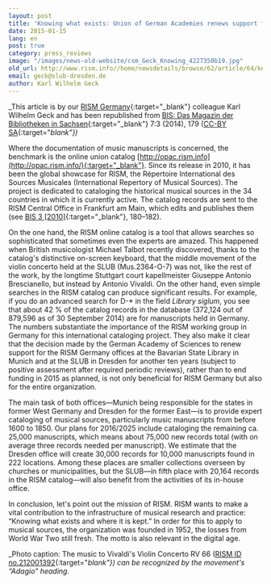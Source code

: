 ```yaml
---
layout: post
title: 'Knowing what exists: Union of German Academies renews support for RISM Germany'
date: 2015-01-15
lang: en
post: true
category: press_reviews
image: "/images/news-old-website/csm_Geck_Knowing_4227350b19.jpg"
old_url: http://www.rism.info//home/newsdetails/browse/62/article/64/knowing-what-exists-union-of-german-academies-renews-support-for-rism-germany.html
email: geck@slub-dresden.de
author: Karl Wilhelm Geck
---
```



_This article is by our [RISM Germany](http://de.rism.info/de/home.html){:target="_blank"} colleague Karl Wilhelm Geck and has been republished from [BIS: Das Magazin der Bibliotheken in Sachsen](http://nbn-resolving.de/urn:nbn:de:bsz:14-qucosa-155850){:target="_blank"} 7:3 (2014), 179 ([CC-BY SA](https://creativecommons.org/licenses/by-sa/3.0/de/deed.en){:target="_blank"})_



Where the documentation of music manuscripts is concerned, the benchmark is the online union catalog [http://opac.rism.info](http://opac.rism.info/){:target="_blank"}. Since its release in 2010, it has been the global showcase for RISM, the Répertoire International des Sources Musicales (International Repertory of Musical Sources). The project is dedicated to cataloging the historical musical sources in the 34 countries in which it is currently active. The catalog records are sent to the RISM Central Office in Frankfurt am Main, which edits and publishes them (see [BIS 3 [2010]](http://www.qucosa.de/recherche/frontdoor/?tx_slubopus4frontend%5Bid%5D=6128){:target="_blank"}, 180–182).

On the one hand, the RISM online catalog is a tool that allows searches so sophisticated that sometimes even the experts are amazed. This happened when British musicologist Michael Talbot recently discovered, thanks to the catalog's distinctive on-screen keyboard, that the middle movement of the violin concerto held at the SLUB (Mus.2364-O-7) was not, like the rest of the work, by the longtime Stuttgart court kapellmeister Giuseppe Antonio Brescianello, but instead by Antonio Vivaldi. On the other hand, even simple searches in the RISM catalog can produce significant results. For example, if you do an advanced search for D-\* in the field _Library siglum_, you see that about 42 % of the catalog records in the database (372,124 out of 879,596 as of 30 September 2014) are for manuscripts held in Germany. The numbers substantiate the importance of the RISM working group in Germany for this international cataloging project. They also make it clear that the decision made by the German Academy of Sciences to renew support for the RISM Germany offices at the Bavarian State Library in Munich and at the SLUB in Dresden for another ten years (subject to positive assessment after required periodic reviews), rather than to end funding in 2015 as planned, is not only beneficial for RISM Germany but also for the entire organization.

The main task of both offices—Munich being responsible for the states in former West Germany and Dresden for the former East—is to provide expert cataloging of musical sources, particularly music manuscripts from before 1600 to 1850. Our plans for 2016/2025 include cataloging the remaining ca. 25,000 manuscripts, which means about 75,000 new records total (with on average three records needed per manuscript). We estimate that the Dresden office will create 30,000 records for 10,000 manuscripts found in 222 locations. Among these places are smaller collections overseen by churches or municipalities, but the SLUB—in fifth place with 20,164 records in the RISM catalog—will also benefit from the activities of its in-house office.

In conclusion, let's point out the mission of RISM. RISM wants to make a vital contribution to the infrastructure of musical research and practice: “Knowing what exists and where it is kept.” In order for this to apply to musical sources, the organization was founded in 1952, the losses from World War Two still fresh. The motto is also relevant in the digital age.

_Photo caption: The music to Vivaldi's Violin Concerto RV 66 ([RISM ID no.212001392](https://opac.rism.info/search?id=212001392&db=251&View=rism){:target="_blank"}) can be recognized by the movement's “Adagio” heading._

